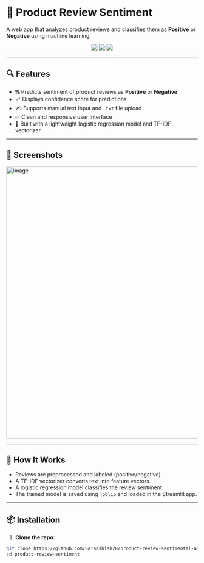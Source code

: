 # 📝 Product Review Sentiment

A web app that analyzes product reviews and classifies them as **Positive** or **Negative** using machine learning.

<p align="center">
  <img src="https://img.shields.io/badge/Made%20with-Streamlit-red?logo=streamlit">
  <img src="https://img.shields.io/badge/Model-Logistic%20Regression-blue">
  <img src="https://img.shields.io/badge/NLP-TFIDF-orange">
</p>

---

## 🔍 Features

- 🔠 Predicts sentiment of product reviews as **Positive** or **Negative**
- 📈 Displays confidence score for predictions
- ✍️ Supports manual text input and `.txt` file upload
- ✅ Clean and responsive user interface
- 💾 Built with a lightweight logistic regression model and TF-IDF vectorizer

---

## 📸 Screenshots

<img width="1047" height="714" alt="image" src="https://github.com/user-attachments/assets/24195e39-6adc-490a-9c86-768169e2b925" />

---

## 🧠 How It Works

- Reviews are preprocessed and labeled (positive/negative).
- A TF-IDF vectorizer converts text into feature vectors.
- A logistic regression model classifies the review sentiment.
- The trained model is saved using `joblib` and loaded in the Streamlit app.


---

## 📦 Installation

1. **Clone the repo:**
```bash
git clone https://github.com/Saiaashish28/product-review-sentimental-analysis.git
cd product-review-sentiment


